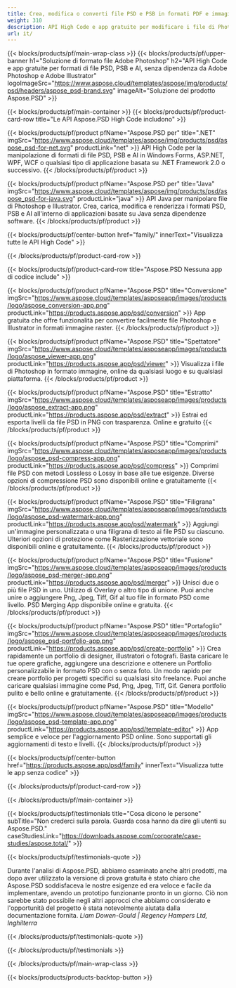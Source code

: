```yaml
---
title: Crea, modifica o converti file PSD e PSB in formati PDF e immagine
weight: 310
description: API High Code e app gratuite per modificare i file di Photoshop. Possibilità di aggiornare le proprietà del livello, aggiungere filigrane, ruotare la scala, capovolgere, ritagliare, dithering, conversione raster.
url: it/
---
```


{{< blocks/products/pf/main-wrap-class >}}
{{< blocks/products/pf/upper-banner h1="Soluzione di formato file Adobe Photoshop" h2="API High Code e app gratuite per formati di file PSD, PSB e AI, senza dipendenza da Adobe Photoshop e Adobe Illustrator" logoImageSrc="https://www.aspose.cloud/templates/aspose/img/products/psd/headers/aspose_psd-brand.svg" imageAlt="Soluzione del prodotto Aspose.PSD" >}}

{{< blocks/products/pf/main-container >}}
{{< blocks/products/pf/product-card-row title="Le API Aspose.PSD High Code includono" >}}

{{< blocks/products/pf/product pfName="Aspose.PSD per" title=".NET" imgSrc="https://www.aspose.cloud/templates/aspose/img/products/psd/aspose_psd-for-net.svg" productLink="net" >}}
API High Code per la manipolazione di formati di file PSD, PSB e AI in Windows Forms, ASP.NET, WPF, WCF o qualsiasi tipo di applicazione basata su .NET Framework 2.0 o successivo.
{{< /blocks/products/pf/product >}}

{{< blocks/products/pf/product pfName="Aspose.PSD per" title="Java" imgSrc="https://www.aspose.cloud/templates/aspose/img/products/psd/aspose_psd-for-java.svg" productLink="java" >}}
API Java per manipolare file di Photoshop e Illustrator. Crea, carica, modifica e renderizza i formati PSD, PSB e AI all'interno di applicazioni basate su Java senza dipendenze software.
{{< /blocks/products/pf/product >}}

{{< blocks/products/pf/center-button href="family/" innerText="Visualizza tutte le API High Code" >}}

{{< /blocks/products/pf/product-card-row >}}

{{< blocks/products/pf/product-card-row title="Aspose.PSD Nessuna app di codice include" >}}

{{< blocks/products/pf/product pfName="Aspose.PSD" title="Conversione" imgSrc="https://www.aspose.cloud/templates/asposeapp/images/products/logo/aspose_conversion-app.png" productLink="https://products.aspose.app/psd/conversion" >}}
App gratuita che offre funzionalità per convertire facilmente file Photoshop e Illustrator in formati immagine raster.
{{< /blocks/products/pf/product >}}

{{< blocks/products/pf/product pfName="Aspose.PSD" title="Spettatore" imgSrc="https://www.aspose.cloud/templates/asposeapp/images/products/logo/aspose_viewer-app.png" productLink="https://products.aspose.app/psd/viewer" >}}
Visualizza i file di Photoshop in formato immagine, online da qualsiasi luogo e su qualsiasi piattaforma.
{{< /blocks/products/pf/product >}}

{{< blocks/products/pf/product pfName="Aspose.PSD" title="Estratto" imgSrc="https://www.aspose.cloud/templates/asposeapp/images/products/logo/aspose_extract-app.png" productLink="https://products.aspose.app/psd/extract" >}}
Estrai ed esporta livelli da file PSD in PNG con trasparenza. Online e gratuito
{{< /blocks/products/pf/product >}}

{{< blocks/products/pf/product pfName="Aspose.PSD" title="Comprimi" imgSrc="https://www.aspose.cloud/templates/asposeapp/images/products/logo/aspose_psd-compress-app.png" productLink="https://products.aspose.app/psd/compress" >}}
Comprimi file PSD con metodi Lossless o Lossy in base alle tue esigenze. Diverse opzioni di compressione PSD sono disponibili online e gratuitamente
{{< /blocks/products/pf/product >}}

{{< blocks/products/pf/product pfName="Aspose.PSD" title="Filigrana" imgSrc="https://www.aspose.cloud/templates/asposeapp/images/products/logo/aspose_psd-watermark-app.png" productLink="https://products.aspose.app/psd/watermark" >}}
Aggiungi un'immagine personalizzata o una filigrana di testo ai file PSD su ciascuno. Ulteriori opzioni di protezione come Rasterizzazione vettoriale sono disponibili online e gratuitamente.
{{< /blocks/products/pf/product >}}

{{< blocks/products/pf/product pfName="Aspose.PSD" title="Fusione" imgSrc="https://www.aspose.cloud/templates/asposeapp/images/products/logo/aspose_psd-merger-app.png" productLink="https://products.aspose.app/psd/merger" >}}
Unisci due o più file PSD in uno. Utilizzo di Overlay o altro tipo di unione. Puoi anche unire o aggiungere Png, Jpeg, Tiff, Gif al tuo file in formato PSD come livello. PSD Merging App disponibile online e gratuita.
{{< /blocks/products/pf/product >}}

{{< blocks/products/pf/product pfName="Aspose.PSD" title="Portafoglio" imgSrc="https://www.aspose.cloud/templates/asposeapp/images/products/logo/aspose_psd-portfolio-app.png" productLink="https://products.aspose.app/psd/create-portfolio" >}}
Crea rapidamente un portfolio di designer, illustratori o fotografi. Basta caricare le tue opere grafiche, aggiungere una descrizione e ottenere un Portfolio personalizzabile in formato PSD con o senza foto. Un modo rapido per creare portfolio per progetti specifici su qualsiasi sito freelance. Puoi anche caricare qualsiasi immagine come Psd, Png, Jpeg, Tiff, Gif. Genera portfolio pulito e bello online e gratuitamente.
{{< /blocks/products/pf/product >}}

{{< blocks/products/pf/product pfName="Aspose.PSD" title="Modello" imgSrc="https://www.aspose.cloud/templates/asposeapp/images/products/logo/aspose_psd-template-app.png" productLink="https://products.aspose.app/psd/template-editor" >}}
App semplice e veloce per l'aggiornamento PSD online. Sono supportati gli aggiornamenti di testo e livelli.
{{< /blocks/products/pf/product >}}

{{< blocks/products/pf/center-button href="https://products.aspose.app/psd/family" innerText="Visualizza tutte le app senza codice" >}}

{{< /blocks/products/pf/product-card-row >}}

{{< /blocks/products/pf/main-container >}}

{{< blocks/products/pf/testimonials title="Cosa dicono le persone" subTitle="Non crederci sulla parola. Guarda cosa hanno da dire gli utenti su Aspose.PSD." caseStudiesLink="https://downloads.aspose.com/corporate/case-studies/aspose.total/" >}}

{{< blocks/products/pf/testimonials-quote >}}
<p class="first">
 Durante l'analisi di Aspose.PSD, abbiamo esaminato anche altri prodotti, ma dopo aver utilizzato la versione di prova gratuita è stato chiaro che Aspose.PSD soddisfaceva le nostre esigenze ed era veloce e facile da implementare, avendo un prototipo funzionante pronto in un giorno. Ciò non sarebbe stato possibile negli altri approcci che abbiamo considerato e l'opportunità del progetto è stata notevolmente aiutata dalla documentazione fornita.
 <em>
  Liam Dowen-Gould | Regency Hampers Ltd, Inghilterra
 </em>
</p>

{{< /blocks/products/pf/testimonials-quote >}}

{{< /blocks/products/pf/testimonials >}}

{{< /blocks/products/pf/main-wrap-class >}}

{{< blocks/products/products-backtop-button >}}
